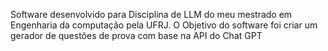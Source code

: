 Software desenvolvido para Disciplina de LLM do meu mestrado em Engenharia da computação pela UFRJ. O Objetivo do software foi criar um gerador de questões de prova com base na API do Chat GPT
